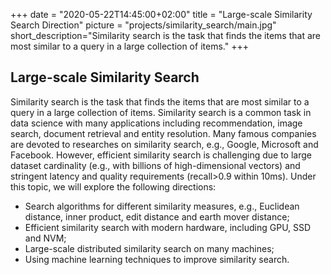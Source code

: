 
+++
date = "2020-05-22T14:45:00+02:00"
title = "Large-scale Similarity Search Direction"
picture = "projects/similarity_search/main.jpg"
short_description="Similarity search is the task that finds the items that are most similar to a query in a large collection of items."
+++
## Large-scale Similarity Search
Similarity search is the task that finds the items that are most similar to a query in a large collection of items. Similarity search is a common task in data science with many applications including recommendation, image search, document retrieval and entity resolution. Many famous companies are devoted to researches on similarity search, e.g., Google, Microsoft and Facebook. However, efficient similarity search is challenging due to large dataset cardinality (e.g., with billions of high-dimensional vectors) and stringent latency and quality requirements (recall>0.9 within 10ms). Under this topic, we will explore the following directions:
 -  Search algorithms for different similarity measures, e.g., Euclidean distance, inner product, edit distance and earth mover distance; 
 -  Efficient similarity search with modern hardware, including GPU, SSD and NVM; 
 -  Large-scale distributed similarity search on many machines; 
 -  Using machine learning techniques to improve similarity search. 

